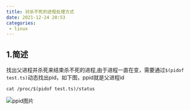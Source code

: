 ```yaml
---
title: 对杀不死的进程处理方式
date: 2021-12-24 20:53
categories:
 - linux
---
```


## 1.简述

找出父进程并杀死来结束杀不死的进程,由于进程一直在变，需要通过`$(pidof test.ts)`动态找出pid，如下图，ppid就是父进程id

```shell
cat /proc/$(pidof test.ts)/status
```

![ppid图片](https://19-blog.oss-cn-shenzhen.aliyuncs.com/20211224134530.png)